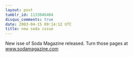 ```yaml
---
layout: post
tumblr_id: 1133046404
disqus_comments: true
date: 2003-04-15 09:14:12 UTC
title: new soda issue
---
```


New isse of Soda Magazine released.  Turn those pages at <a href="http://www.sodamagazine.com/index.asp" target="_blank">www.sodamagazine.com</a>
